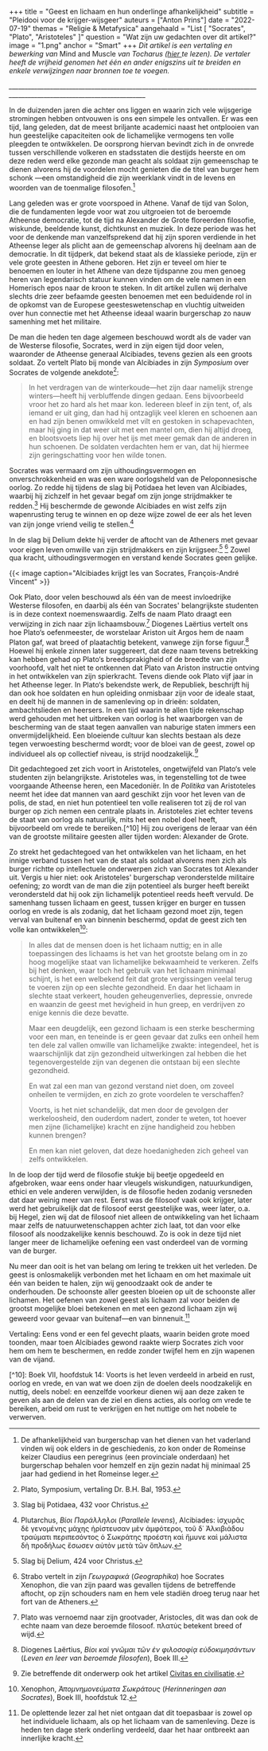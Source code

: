 +++
title = "Geest en lichaam en hun onderlinge afhankelijkheid"
subtitle = "Pleidooi voor de krijger-wijsgeer"
auteurs = ["Anton Prins"]
date = "2022-07-19"
themas = "Religie & Metafysica"
aangehaald = "List [ \"Socrates\", \"Plato\", \"Aristoteles\" ]"
question = "Wat zijn uw gedachten over dit artikel?"
image = "1.png"
anchor = "Smart"
+++
*Dit artikel is een vertaling en bewerking van* Mind and Muscle *van Tocharus ([hier ](https://tocharus.substack.com/p/mind-and-muscle)te lezen). De vertaler heeft de vrijheid genomen het één en ander enigszins uit te breiden en enkele verwijzingen naar bronnen toe te voegen.*

*\_\_\_\_\_\_\_\_\_\_\_\_\_\_\_\_\_\_\_\_\_\_\_\_\_\_\_\_\_\_\_\_\_\_\_\_\_\_\_\_\_\_\_\_\_\_\_\_\_\_\_\_\_\_\_\_\_\_\_\_\_\_\_\_\_\_\_\_\_\_\_\_\_\_\_\_\_\_\_\_\_\_\_\_\_\_\_\_\_\_\_\_\_\_\_\_\_\_\_\_\_\_\_\_\_\_\_\_\_\_\_\_\_\_\_\_\_\_\_\__*

In de duizenden jaren die achter ons liggen en waarin zich vele wijsgerige stromingen hebben ontvouwen is ons een simpele les ontvallen. Er was een tijd, lang geleden, dat de meest briljante academici naast het ontplooien van hun geestelijke capaciteiten ook de lichamelijke vermogens ten volle pleegden te ontwikkelen. De oorsprong hiervan bevindt zich in de onvrede tussen verschillende volkeren en stadsstaten die destijds heerste en om deze reden werd elke gezonde man geacht als soldaat zijn gemeenschap te dienen alvorens hij de voordelen mocht genieten die de titel van burger hem schonk —een omstandigheid die zijn weerklank vindt in de levens en woorden van de toenmalige filosofen.[^1]

Lang geleden was er grote voorspoed in Athene. Vanaf de tijd van Solon, die de fundamenten legde voor wat zou uitgroeien tot de beroemde Atheense democratie, tot de tijd na Alexander de Grote floreerden filosofie, wiskunde, beeldende kunst, dichtkunst en muziek. In deze periode was het voor de denkende man vanzelfsprekend dat hij zijn sporen verdiende in het Atheense leger als plicht aan de gemeenschap alvorens hij deelnam aan de democratie. In dit tijdperk, dat bekend staat als de klassieke periode, zijn er vele grote geesten in Athene geboren. Het zijn er teveel om hier te benoemen en louter in het Athene van deze tijdspanne zou men genoeg heren van legendarisch statuur kunnen vinden om de vele namen in een Homerisch epos naar de kroon te steken. In dit artikel zullen wij derhalve slechts drie zeer befaamde geesten benoemen met een beduidende rol in de opkomst van de Europese geesteswetenschap en vluchtig uitweiden over hun connectie met het Atheense ideaal waarin burgerschap zo nauw samenhing met het militaire. 

De man die heden ten dage algemeen beschouwd wordt als de vader van de Westerse filosofie, Socrates, werd in zijn eigen tijd door velen, waaronder de Atheense generaal Alcibiades, tevens gezien als een groots soldaat. Zo vertelt Plato bij monde van Alcibiades in zijn *Symposium* over Socrates de volgende anekdote[^2]:

> In het verdragen van de winterkoude—het zijn daar namelijk strenge winters—heeft hij verbluffende dingen gedaan. Eens bijvoorbeeld vroor het zo hard als het maar kon. Iedereen bleef in zijn tent, of, als iemand er uit ging, dan had hij ontzaglijk veel kleren en schoenen aan en had zijn benen omwikkeld met vilt en gestoken in schapevachten, maar hij ging in dat weer uit met een mantel om, dien hij altijd droeg, en blootsvoets liep hij over het ijs met meer gemak dan de anderen in hun schoenen. De soldaten verdachten hem er van, dat hij hiermee zijn geringschatting voor hen wilde tonen.

Socrates was vermaard om zijn uithoudingsvermogen en onverschrokkenheid en was een ware oorlogsheld van de Peloponnesische oorlog. Zo redde hij tijdens de slag bij Potidaea het leven van Alcibiades, waarbij hij zichzelf in het gevaar begaf om zijn jonge strijdmakker te redden.[^3] Hij beschermde de gewonde Alcibiades en wist zelfs zijn wapenrusting terug te winnen en op deze wijze zowel de eer als het leven van zijn jonge vriend veilig te stellen.[^4]

In de slag bij Delium dekte hij verder de aftocht van de Atheners met gevaar voor eigen leven omwille van zijn strijdmakkers en zijn krijgseer.[^5] [^6] Zowel qua kracht, uithoudingsvermogen en verstand kende Socrates geen gelijke.

{{< image caption="Alcibiades krijgt les van Socrates, François-André Vincent" >}}

Ook Plato, door velen beschouwd als één van de meest invloedrijke Westerse filosofen, en daarbij als één van Socrates' belangrijkste studenten is in deze context noemenswaardig. Zelfs de naam Plato draagt een verwijzing in zich naar zijn lichaamsbouw.[^7] Diogenes Laërtius vertelt ons hoe Plato‘s oefenmeester, de worstelaar Ariston uit Argos hem de naam Platon gaf, wat breed of plaatachtig betekent, vanwege zijn forse figuur.[^8] Hoewel hij enkele zinnen later suggereert, dat deze naam tevens betrekking kan hebben gehad op Plato‘s breedsprakigheid of de breedte van zijn voorhoofd, valt het niet te ontkennen dat Plato van Ariston instructie ontving in het ontwikkelen van zijn spierkracht. Tevens diende ook Plato vijf jaar in het Atheense leger. In Plato‘s bekendste werk, de Republiek, beschrijft hij dan ook hoe soldaten en hun opleiding onmisbaar zijn voor de ideale staat, en deelt hij de mannen in de samenleving op in drieën: soldaten, ambachtslieden en heersers. In een tijd waarin te allen tijde rekenschap werd gehouden met het uitbreken van oorlog is het waarborgen van de bescherming van de staat tegen aanvallen van naburige staten immers een onvermijdelijkheid. Een bloeiende cultuur kan slechts bestaan als deze tegen verwoesting beschermd wordt; voor de bloei van de geest, zowel op individueel als op collectief niveau, is strijd noodzakelijk.[^9]

Dit gedachtegoed zet zich voort in Aristoteles, ongetwijfeld van Plato‘s vele studenten zijn belangrijkste. Aristoteles was, in tegenstelling tot de twee voorgaande Atheense heren, een Macedoniër. In de *Politika* van Aristoteles neemt het idee dat mannen van aard geschikt zijn voor het leven van de polis, de stad, en niet hun potentieel ten volle realiseren tot zij de rol van burger op zich nemen een centrale plaats in. Aristoteles ziet echter tevens de staat van oorlog als natuurlijk, mits het een nobel doel heeft, bijvoorbeeld om vrede te bereiken.[^10] Hij zou overigens de leraar van één van de grootste militaire geesten aller tijden worden: Alexander de Grote. 

Zo strekt het gedachtegoed van het ontwikkelen van het lichaam, en het innige verband tussen het van de staat als soldaat alvorens men zich als burger richtte op intellectuele onderwerpen zich van Socrates tot Alexander uit. Vergis u hier niet: ook Aristoteles' burgerschap veronderstelde militaire oefening; zo wordt van de man die zijn potentieel als burger heeft bereikt verondersteld dat hij ook zijn lichamelijk potentieel reeds heeft vervuld. De samenhang tussen lichaam en geest, tussen krijger en burger en tussen oorlog en vrede is als zodanig, dat het lichaam gezond moet zijn, tegen verval van buitenaf en van binnenin beschermd, opdat de geest zich ten volle kan ontwikkelen[^11]:

> In alles dat de mensen doen is het lichaam nuttig; en in alle toepassingen des lichaams is het van het grootste belang om in zo hoog mogelijke staat van lichamelijke bekwaamheid te verkeren. Zelfs bij het denken, waar toch het gebruik van het lichaam minimaal schijnt, is het een welbekend feit dat grote vergissingen veelal terug te voeren zijn op een slechte gezondheid. En daar het lichaam in slechte staat verkeert, houden geheugenverlies, depressie, onvrede en waanzin de geest met hevigheid in hun greep, en verdrijven zo enige kennis die deze bevatte.
>
> Maar een deugdelijk, een gezond lichaam is een sterke bescherming voor een man, en teneinde is er geen gevaar dat zulks een onheil hem ten dele zal vallen omwille van lichamelijke zwakte: integendeel, het is waarschijnlijk dat zijn gezondheid uitwerkingen zal hebben die het tegenovergestelde zijn van degenen die ontstaan bij een slechte gezondheid.
>
> En wat zal een man van gezond verstand niet doen, om zoveel onheilen te vermijden, en zich zo grote voordelen te verschaffen?
>
> Voorts, is het niet schandelijk, dat men door de gevolgen der werkeloosheid, den ouderdom nadert, zonder te weten, tot hoever men zijne (lichamelijke) kracht en zijne handigheid zou hebben kunnen brengen?
>
> En men kan niet geloven, dat deze hoedanigheden zich geheel van zelfs ontwikkelen.

In de loop der tijd werd de filosofie stukje bij beetje opgedeeld en afgebroken, waar eens onder haar vleugels wiskundigen, natuurkundigen, ethici en vele anderen verwijlden, is de filosofie heden zodanig versneden dat daar weinig meer van rest. Eerst was de filosoof vaak ook krijger, later werd het gebruikelijk dat de filosoof eerst geestelijke was, weer later, o.a. bij Hegel, zien wij dat de filosoof niet alleen de ontwikkeling van het lichaam maar zelfs de natuurwetenschappen achter zich laat, tot dan voor elke filosoof als noodzakelijke kennis beschouwd. Zo is ook in deze tijd niet langer meer de lichamelijke oefening een vast onderdeel van de vorming van de burger.

Nu meer dan ooit is het van belang om lering te trekken uit het verleden. De geest is onlosmakelijk verbonden met het lichaam en om het maximale uit één van beiden te halen, zijn wij genoodzaakt ook de ander te onderhouden. De schoonste aller geesten bloeien op uit de schoonste aller lichamen. Het oefenen van zowel geest als lichaam zal voor beiden de grootst mogelijke bloei betekenen en met een gezond lichaam zijn wij geweerd voor gevaar van buitenaf—en van binnenuit.[^12]

[^1]: De afhankelijkheid van burgerschap van het dienen van het vaderland vinden wij ook elders in de geschiedenis, zo kon onder de Romeinse keizer Claudius een peregrinus (een provinciale onderdaan) het burgerschap behalen voor hemzelf en zijn gezin nadat hij minimaal 25 jaar had gediend in het Romeinse leger.

[^2]: Plato, Symposium, vertaling Dr. B.H. Bal, 1953.

[^3]: Slag bij Potidaea, 432 voor Christus.

[^4]: Plutarchus, *Βίοι Παράλληλοι* (*Parallele levens*), Alcibiades: ἰσχυρᾶς δὲ γενομένης μάχης ἠρίστευσαν μὲν ἀμφότεροι, τοῦ δ᾽ Ἀλκιβιάδου τραύματι περιπεσόντος ὁ Σωκράτης προέστη καὶ ἤμυνε καὶ μάλιστα δὴ προδήλως ἔσωσεν αὐτὸν μετὰ τῶν ὅπλων.

Vertaling: Eens vond er een fel gevecht plaats, waarin beiden grote moed toonden, maar toen Alcibiades gewond raakte wierp Socrates zich voor hem om hem te beschermen, en redde zonder twijfel hem en zijn wapenen van de vijand.

[^5]: Slag bij Delium, 424 voor Christus.

[^6]: Strabo vertelt in zijn *Γεωγραφικά* (*Geographika*) hoe Socrates Xenophon, die van zijn paard was gevallen tijdens de betreffende aftocht, op zijn schouders nam en hem vele stadiën droeg terug naar het fort van de Atheners.

[^7]: Plato was vernoemd naar zijn grootvader, Aristocles, dit was dan ook de echte naam van deze beroemde filosoof. πλατὺς betekent breed of wijd.

[^8]: Diogenes Laërtius, *Βίοι καὶ γνῶμαι τῶν ἐν φιλοσοφίᾳ εὐδοκιμησάντων* (*Leven en leer van beroemde filosofen*), Boek III.

[^9]: Zie betreffende dit onderwerp ook het artikel [Civitas en civilisatie](https://reactionair.nl/artikelen/civitas-en-civilisatie).

[](https://reactionair.nl/artikelen/civitas-en-civilisatie/)[^10]: Boek VII, hoofdstuk 14: Voorts is het leven verdeeld in arbeid en rust, oorlog en vrede, en van wat we doen zijn de doelen deels noodzakelijk en nuttig, deels nobel: en eenzelfde voorkeur dienen wij aan deze zaken te geven als aan de delen van de ziel en diens acties, als oorlog om vrede te bereiken, arbeid om rust te verkrijgen en het nuttige om het nobele te verwerven.

[^11]: Xenophon, *Ἀπομνημονεύματα Σωκράτους* (*Herinneringen aan Socrates*), Boek III, hoofdstuk 12.

[^12]: De oplettende lezer zal het niet ontgaan dat dit toepasbaar is zowel op het individuele lichaam, als op het lichaam van de samenleving. Deze is heden ten dage sterk onderling verdeeld, daar het haar ontbreekt aan innerlijke kracht.